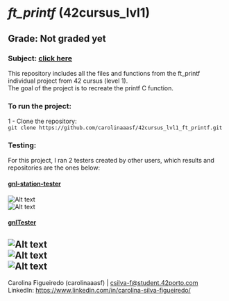 # *ft_printf* (42cursus_lvl1)
## Grade: Not graded yet
### Subject: [click here](Extras/en.subject.pdf)
This repository includes all the files and functions from the ft_printf individual project from 42 cursus (level 1). <br />
The goal of the project is to recreate the printf C function.

### To run the project:
1 - Clone the repository:<br />
`git clone https://github.com/carolinaaasf/42cursus_lvl1_ft_printf.git`

### Testing:
For this project, I ran 2 testers created by other users, which results and repositories are the ones below:<br />
#### [gnl-station-tester](https://github.com/kodpe/gnl-station-tester) <br />
![Alt text](Extras/station_tester_1.png "station_tester_1") <br />
![Alt text](Extras/station_tester_2.png "station_tester_2") <br />

#### [gnlTester](https://github.com/Tripouille/gnlTester) <br />
![Alt text](Extras/gnlTester_mandatory.png "gnlTester_mandatory") <br />
![Alt text](Extras/gnlTester_bonus1.png "gnlTester_bonus1") <br />
![Alt text](Extras/gnlTester_bonus2.png "gnlTester_bonus2") <br />
--------
Carolina Figueiredo (carolinaaasf) | csilva-f@student.42porto.com <br />
LinkedIn: https://www.linkedin.com/in/carolina-silva-figueiredo/
